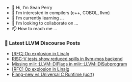- 👋 Hi, I’m Sean Perry
- 👀 I’m interested in compilers (c++, COBOL, llvm)
- 🌱 I’m currently learning ...
- 💞️ I’m looking to collaborate on ...
- 📫 How to reach me ...

<!---
s66perry/s66perry is a ✨ special ✨ repository because its `README.md` (this file) appears on your GitHub profile.
You can click the Preview link to take a look at your changes.
--->
### 📕 Latest LLVM Discourse Posts

<!-- DISCOURSE-LLVM:START -->
- [[RFC] Op explosion in Linalg](https://discourse.llvm.org/t/rfc-op-explosion-in-linalg/82863?page=3#post_46)
- [RISC-V tests show reduced spills in llvm-mos backend](https://discourse.llvm.org/t/risc-v-tests-show-reduced-spills-in-llvm-mos-backend/83290#post_6)
- [Missing mlir::LLVM::DIFlags in mlir::LLVM::DISubprogram](https://discourse.llvm.org/t/missing-mlir-diflags-in-mlir-disubprogram/83287#post_3)
- [[RFC] Op explosion in Linalg](https://discourse.llvm.org/t/rfc-op-explosion-in-linalg/82863?page=3#post_45)
- [Flang-new vs Universal C Runtime &lpar;ucrt&rpar;](https://discourse.llvm.org/t/flang-new-vs-universal-c-runtime-ucrt/83293?page=2#post_22)
<!-- DISCOURSE-LLVM:END -->
